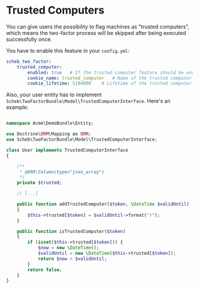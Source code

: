 Trusted Computers
=================

You can give users the possibility to flag machines as "trusted computers", which means the two-factor process will be skipped after being executed successfully once.

You have to enable this feature in your `config.yml`:

```yaml
scheb_two_factor:
    trusted_computer:
        enabled: true   # If the trusted computer feature should be enabled
        cookie_name: trusted_computer   # Name of the trusted computer cookie
        cookie_lifetime: 5184000    # Lifetime of the trusted computer cookie
```

Also, your user entity has to implement `Scheb\TwoFactorBundle\Model\TrustedComputerInterface`. Here's an example:

```php

namespace Acme\DemoBundle\Entity;

use Doctrine\ORM\Mapping as ORM;
use Scheb\TwoFactorBundle\Model\TrustedComputerInterface;

class User implements TrustedComputerInterface
{

    /**
     * @ORM\Column(type="json_array")
     */
    private $trusted;

    // [...]

    public function addTrustedComputer($token, \DateTime $validUntil)
    {
        $this->trusted[$token] = $validUntil->format("r");
    }

    public function isTrustedComputer($token)
    {
        if (isset($this->trusted[$token])) {
            $now = new \DateTime();
            $validUntil = new \DateTime($this->trusted[$token]);
            return $now < $validUntil;
        }
        return false;
    }
}
```

